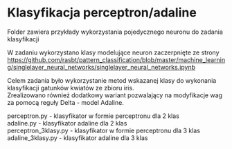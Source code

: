 # Klasyfikacja perceptron/adaline
Folder zawiera przykłady wykorzystania pojedycznego neuronu do zadania klasyfikacji

W zadaniu wykorzystano klasy modelujące neuron zaczerpnięte ze strony https://github.com/rasbt/pattern_classification/blob/master/machine_learning/singlelayer_neural_networks/singlelayer_neural_networks.ipynb

Celem zadania było wykorzystanie metod wskazanej klasy do wykonania klasyfikacji gatunków kwiatów ze zbioru iris.  
Zrealizowano również dodatkowy wariant pozwalający na modyfikacje wag za pomocą reguły Delta - model Adaline.

perceptron.py - klasyfikator w formie perceptronu dla 2 klas  
adaline.py - klasyfikator adaline dla 2 klas  
perceptron_3klasy.py - klasyfikator w formie perceptronu dla 3 klas  
adaline_3klasy.py - klasyfikator adaline dla 3 klas  
